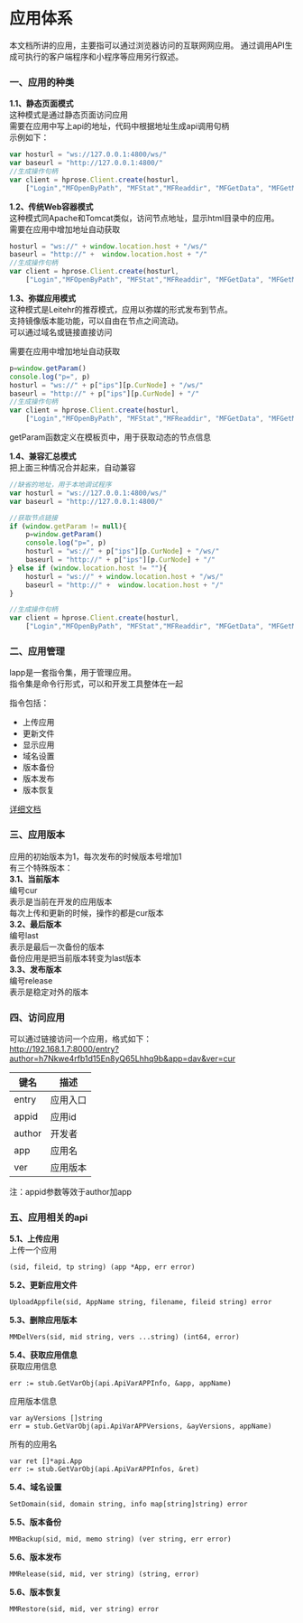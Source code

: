应用体系  
========   
本文档所讲的应用，主要指可以通过浏览器访问的互联网网应用。
通过调用API生成可执行的客户端程序和小程序等应用另行叙述。

### 一、应用的种类  
**1.1、静态页面模式**  
这种模式是通过静态页面访问应用  
需要在应用中写上api的地址，代码中根据地址生成api调用句柄   
示例如下：  
```javascript  
var hosturl = "ws://127.0.0.1:4800/ws/"
var baseurl = "http://127.0.0.1:4800/"
//生成操作句柄
var client = hprose.Client.create(hosturl, 
    ["Login","MFOpenByPath", "MFStat","MFReaddir", "MFGetData", "MFGetMimeType"]);

```

**1.2、传统Web容器模式**  
这种模式同Apache和Tomcat类似，访问节点地址，显示html目录中的应用。  
需要在应用中增加地址自动获取  
```javascript  
hosturl = "ws://" + window.location.host + "/ws/"
baseurl = "http://" +  window.location.host + "/"
//生成操作句柄
var client = hprose.Client.create(hosturl, 
    ["Login","MFOpenByPath", "MFStat","MFReaddir", "MFGetData", "MFGetMimeType"]);
```  

**1.3、弥媒应用模式**  
这种模式是Leitehr的推荐模式，应用以弥媒的形式发布到节点。   
支持镜像版本能功能，可以自由在节点之间流动。  
可以通过域名或链接直接访问  

需要在应用中增加地址自动获取  
```javascript  
p=window.getParam()
console.log("p=", p)
hosturl = "ws://" + p["ips"][p.CurNode] + "/ws/"
baseurl = "http://" + p["ips"][p.CurNode] + "/"
//生成操作句柄
var client = hprose.Client.create(hosturl, 
    ["Login","MFOpenByPath", "MFStat","MFReaddir", "MFGetData", "MFGetMimeType"]);
```  
getParam函数定义在模板页中，用于获取动态的节点信息

**1.4、兼容汇总模式**  
把上面三种情况合并起来，自动兼容
```javascript  
//缺省的地址，用于本地调试程序
var hosturl = "ws://127.0.0.1:4800/ws/"
var baseurl = "http://127.0.0.1:4800/"

//获取节点链接
if (window.getParam != null){
    p=window.getParam()
    console.log("p=", p)
    hosturl = "ws://" + p["ips"][p.CurNode] + "/ws/"
    baseurl = "http://" + p["ips"][p.CurNode] + "/"
} else if (window.location.host != ""){
    hosturl = "ws://" + window.location.host + "/ws/"
    baseurl = "http://" +  window.location.host + "/"
}

//生成操作句柄
var client = hprose.Client.create(hosturl, 
    ["Login","MFOpenByPath", "MFStat","MFReaddir", "MFGetData", "MFGetMimeType"]);
```  


### 二、应用管理  
lapp是一套指令集，用于管理应用。    
指令集是命令行形式，可以和开发工具整体在一起  

指令包括：  
+ 上传应用  
+ 更新文件  
+ 显示应用  
+ 域名设置  
+ 版本备份  
+ 版本发布  
+ 版本恢复  

<a href="../api/LApp.md"> 详细文档</a>    


### 三、应用版本   
应用的初始版本为1，每次发布的时候版本号增加1  
有三个特殊版本：  
**3.1、当前版本**  
编号cur  
表示是当前在开发的应用版本  
每次上传和更新的时候，操作的都是cur版本  
**3.2、最后版本**  
编号last  
表示是最后一次备份的版本  
备份应用是把当前版本转变为last版本  
**3.3、发布版本**  
编号release    
表示是稳定对外的版本

### 四、访问应用     
可以通过链接访问一个应用，格式如下：  
http://192.168.1.7:8000/entry?author=h7Nkwe4rfb1d15En8yQ65Lhhq9b&app=dav&ver=cur

|键名|描述|
|--|--|
|entry|应用入口|  
|appid|应用id|    
|author|开发者|  
|app|应用名|  
|ver|应用版本|  


注：appid参数等效于author加app  
  
### 五、应用相关的api
**5.1、上传应用**  
上传一个应用 
```golang
(sid, fileid, tp string) (app *App, err error)
```
**5.2、更新应用文件**  
```golang
UploadAppfile(sid, AppName string, filename, fileid string) error
```
**5.3、删除应用版本**
```golang
MMDelVers(sid, mid string, vers ...string) (int64, error)  
```
**5.4、获取应用信息**  
获取应用信息  
```golang
err := stub.GetVarObj(api.ApiVarAPPInfo, &app, appName)
```
应用版本信息
```golang  
var ayVersions []string
err = stub.GetVarObj(api.ApiVarAPPVersions, &ayVersions, appName)
```  

所有的应用名  
```golang  
var ret []*api.App
err := stub.GetVarObj(api.ApiVarAPPInfos, &ret)  
```  
**5.4、域名设置** 
```golang  
SetDomain(sid, domain string, info map[string]string) error
```  

**5.5、版本备份** 
```golang  
MMBackup(sid, mid, memo string) (ver string, err error)
```  

**5.6、版本发布** 
```golang  
MMRelease(sid, mid, ver string) (string, error)
```  

**5.6、版本恢复** 
```golang  
MMRestore(sid, mid, ver string) error
``` 
